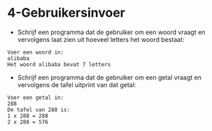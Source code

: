 # 4-Gebruikersinvoer

- Schrijf een programma dat de gebruiker om een woord vraagt en vervolgens laat zien uit hoeveel letters het woord bestaat: 
```shell
Voer een woord in:
alibaba
Het woord alibaba bevat 7 letters
```
- Schrijf een programma dat de gebruiker om een getal vraagt en vervolgens de tafel uitprint van dat getal: 
```shell
Voer een getal in:
288
De tafel van 288 is:
1 x 288 = 288
2 x 288 = 576
```
